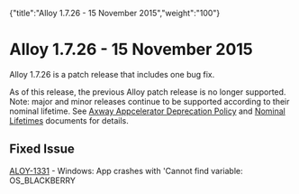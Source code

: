 {"title":"Alloy 1.7.26 - 15 November 2015","weight":"100"} 

# Alloy 1.7.26 - 15 November 2015

Alloy 1.7.26 is a patch release that includes one bug fix.

As of this release, the previous Alloy patch release is no longer supported. Note: major and minor releases continue to be supported according to their nominal lifetime. See [Axway Appcelerator Deprecation Policy](/docs/appc/AMPLIFY_Appcelerator_Services_Overview/Axway_Appcelerator_Deprecation_Policy/) and [Nominal Lifetimes](/docs/appc/AMPLIFY_Appcelerator_Services_Overview/Axway_Appcelerator_Product_Lifecycle/#NominalLifetimes) documents for details.

## Fixed Issue

[ALOY-1331](https://jira.appcelerator.org/browse/ALOY-1331) - Windows: App crashes with 'Cannot find variable: OS\_BLACKBERRY